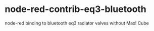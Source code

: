 # node-red-contrib-eq3-bluetooth
node-red binding to bluetooth eq3 radiator valves without Max! Cube
